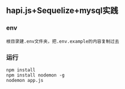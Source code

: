 ## hapi.js+Sequelize+mysql实践

### env
```
根目录建.env文件夹，把.env.example的内容复制过去
```


### 运行
```
npm install
npm install nodemon -g
nodemon app.js
```